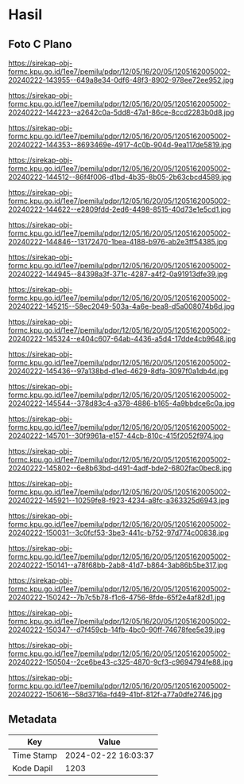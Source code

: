 # Hasil

## Foto C Plano

https://sirekap-obj-formc.kpu.go.id/1ee7/pemilu/pdpr/12/05/16/20/05/1205162005002-20240222-143955--649a8e34-0df6-48f3-8902-978ee72ee952.jpg

https://sirekap-obj-formc.kpu.go.id/1ee7/pemilu/pdpr/12/05/16/20/05/1205162005002-20240222-144223--a2642c0a-5dd8-47a1-86ce-8ccd2283b0d8.jpg

https://sirekap-obj-formc.kpu.go.id/1ee7/pemilu/pdpr/12/05/16/20/05/1205162005002-20240222-144353--8693469e-4917-4c0b-904d-9ea117de5819.jpg

https://sirekap-obj-formc.kpu.go.id/1ee7/pemilu/pdpr/12/05/16/20/05/1205162005002-20240222-144512--86f4f006-d1bd-4b35-8b05-2b63cbcd4589.jpg

https://sirekap-obj-formc.kpu.go.id/1ee7/pemilu/pdpr/12/05/16/20/05/1205162005002-20240222-144622--e2809fdd-2ed6-4498-8515-40d73e1e5cd1.jpg

https://sirekap-obj-formc.kpu.go.id/1ee7/pemilu/pdpr/12/05/16/20/05/1205162005002-20240222-144846--13172470-1bea-4188-b976-ab2e3ff54385.jpg

https://sirekap-obj-formc.kpu.go.id/1ee7/pemilu/pdpr/12/05/16/20/05/1205162005002-20240222-144945--84398a3f-371c-4287-a4f2-0a91913dfe39.jpg

https://sirekap-obj-formc.kpu.go.id/1ee7/pemilu/pdpr/12/05/16/20/05/1205162005002-20240222-145215--58ec2049-503a-4a6e-bea8-d5a008074b6d.jpg

https://sirekap-obj-formc.kpu.go.id/1ee7/pemilu/pdpr/12/05/16/20/05/1205162005002-20240222-145324--e404c607-64ab-4436-a5d4-17dde4cb9648.jpg

https://sirekap-obj-formc.kpu.go.id/1ee7/pemilu/pdpr/12/05/16/20/05/1205162005002-20240222-145436--97a138bd-d1ed-4629-8dfa-3097f0a1db4d.jpg

https://sirekap-obj-formc.kpu.go.id/1ee7/pemilu/pdpr/12/05/16/20/05/1205162005002-20240222-145544--378d83c4-a378-4886-b165-4a9bbdce6c0a.jpg

https://sirekap-obj-formc.kpu.go.id/1ee7/pemilu/pdpr/12/05/16/20/05/1205162005002-20240222-145701--30f9961a-e157-44cb-810c-415f2052f974.jpg

https://sirekap-obj-formc.kpu.go.id/1ee7/pemilu/pdpr/12/05/16/20/05/1205162005002-20240222-145802--6e8b63bd-d491-4adf-bde2-6802fac0bec8.jpg

https://sirekap-obj-formc.kpu.go.id/1ee7/pemilu/pdpr/12/05/16/20/05/1205162005002-20240222-145921--10259fe8-f923-4234-a8fc-a363325d6943.jpg

https://sirekap-obj-formc.kpu.go.id/1ee7/pemilu/pdpr/12/05/16/20/05/1205162005002-20240222-150031--3c0fcf53-3be3-441c-b752-97d774c00838.jpg

https://sirekap-obj-formc.kpu.go.id/1ee7/pemilu/pdpr/12/05/16/20/05/1205162005002-20240222-150141--a78f68bb-2ab8-41d7-b864-3ab86b5be317.jpg

https://sirekap-obj-formc.kpu.go.id/1ee7/pemilu/pdpr/12/05/16/20/05/1205162005002-20240222-150242--7b7c5b78-f1c6-4756-8fde-65f2e4af82d1.jpg

https://sirekap-obj-formc.kpu.go.id/1ee7/pemilu/pdpr/12/05/16/20/05/1205162005002-20240222-150347--d7f459cb-14fb-4bc0-90ff-74678fee5e39.jpg

https://sirekap-obj-formc.kpu.go.id/1ee7/pemilu/pdpr/12/05/16/20/05/1205162005002-20240222-150504--2ce6be43-c325-4870-9cf3-c9694794fe88.jpg

https://sirekap-obj-formc.kpu.go.id/1ee7/pemilu/pdpr/12/05/16/20/05/1205162005002-20240222-150616--58d3716a-fd49-41bf-812f-a77a0dfe2746.jpg


## Metadata

| Key        | Value               |
| ---------- | ------------------- |
| Time Stamp | 2024-02-22 16:03:37 |
| Kode Dapil | 1203                |




